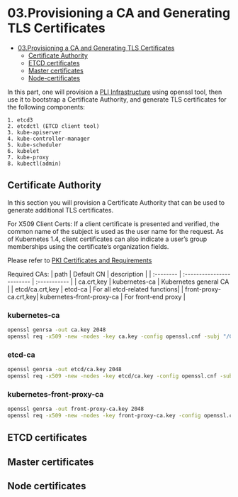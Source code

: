 # 03.Provisioning a CA and Generating TLS Certificates
<!-- TOC -->
 - [03.Provisioning a CA and Generating TLS Certificates](#03Provisioning-a-CA-and-Generating-TLS-Certificates)
   - [Certificate Authority](#Certificate-Authority)
   - [ETCD certificates](#ETCD-certificates)
   - [Master certificates](#Master-certificates)
   - [Node-certificates](#Node-certificates)
<!-- /TOC -->

In this part, one will provision a [PLI Infrastructure](https://en.wikipedia.org/wiki/Public_key_infrastructure) using openssl tool, then use it to bootstrap a Certificate Authority,
and generate TLS certificates for the following components:

    1. etcd3
    2. etcdctl (ETCD client tool)
    3. kube-apiserver
    4. kube-controller-manager
    5. kube-scheduler
    6. kubelet
    7. kube-proxy
    8. kubectl(admin)

## Certificate Authority
  In this section you will provision a Certificate Authority that can be used to generate additional TLS certificates.

  For X509 Client Certs: If a client certificate is presented and verified, the common name of the subject is used as
  the user name for the request. As of Kubernetes 1.4, client certificates can also indicate a user’s group memberships
  using the certificate’s organization fields.

   Please refer to [PKI Certificates and Requirements](https://kubernetes.io/docs/setup/certificates/)

   Required CAs:
   | path                  | Default CN                | description                   |
   | :--------             | :------------------------ | :-----------                  |
   | ca.crt,key            | kubernetes-ca             | Kubernetes general CA         |
   | etcd/ca.crt,key       | etcd-ca                   | For all etcd-related functions|
   | front-proxy-ca.crt,key| kubernetes-front-proxy-ca | For front-end proxy           |

### kubernetes-ca
``` bash
openssl genrsa -out ca.key 2048
openssl req -x509 -new -nodes -key ca.key -config openssl.cnf -subj "/CN=kubernetes-ca" -extensions v3_ca -out ca.crt -days 10000
```

### etcd-ca
``` bash
openssl genrsa -out etcd/ca.key 2048
openssl req -x509 -new -nodes -key etcd/ca.key -config openssl.cnf -subj "/CN=etcd-ca" -extensions v3_ca -out etcd/ca.crt -days 10000
```
### kubernetes-front-proxy-ca
``` bash
openssl genrsa -out front-proxy-ca.key 2048
openssl req -x509 -new -nodes -key front-proxy-ca.key -config openssl.cnf -subj "/CN=kubernetes-front-proxy-ca" -extensions v3_ca -out front-proxy-ca.crt -days 10000
```

## ETCD certificates


## Master certificates


## Node certificates

